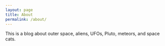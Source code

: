 ```yaml
---
layout: page
title: About
permalink: /about/
---
```


This is a blog about outer space, aliens, UFOs, Pluto, meteors, and space cats.

